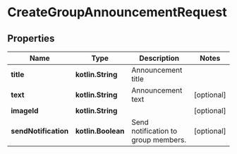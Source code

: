 
# CreateGroupAnnouncementRequest

## Properties
Name | Type | Description | Notes
------------ | ------------- | ------------- | -------------
**title** | **kotlin.String** | Announcement title | 
**text** | **kotlin.String** | Announcement text |  [optional]
**imageId** | **kotlin.String** |  |  [optional]
**sendNotification** | **kotlin.Boolean** | Send notification to group members. |  [optional]



